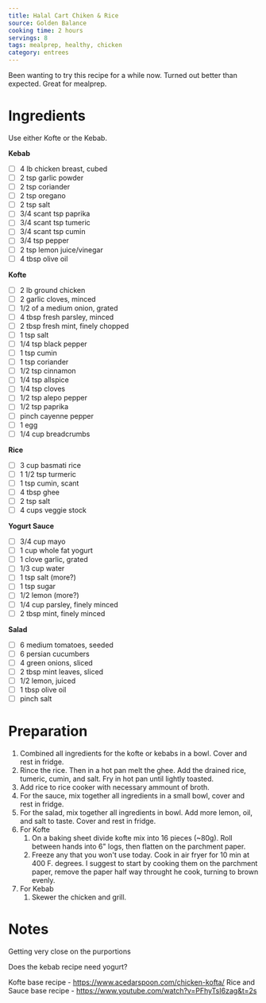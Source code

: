 ```yaml
---
title: Halal Cart Chiken & Rice
source: Golden Balance
cooking time: 2 hours
servings: 8
tags: mealprep, healthy, chicken
category: entrees
---
```


Been wanting to try this recipe for a while now. Turned out better than expected. Great for mealprep.

Ingredients
===========

Use either Kofte or the Kebab.

**Kebab**
* [ ] 4 lb chicken breast, cubed
* [ ] 2 tsp garlic powder
* [ ] 2 tsp coriander
* [ ] 2 tsp oregano
* [ ] 2 tsp salt
* [ ] 3/4 scant tsp paprika
* [ ] 3/4 scant tsp tumeric
* [ ] 3/4 scant tsp cumin
* [ ] 3/4 tsp pepper
* [ ] 2 tsp lemon juice/vinegar
* [ ] 4 tbsp olive oil

**Kofte**
* [ ] 2 lb ground chicken
* [ ] 2 garlic cloves, minced
* [ ] 1/2 of a medium onion, grated
* [ ] 4 tbsp fresh parsley, minced
* [ ] 2 tbsp fresh mint, finely chopped
* [ ] 1 tsp salt
* [ ] 1/4 tsp black pepper
* [ ] 1 tsp cumin
* [ ] 1 tsp coriander
* [ ] 1/2 tsp cinnamon
* [ ] 1/4 tsp allspice
* [ ] 1/4 tsp cloves
* [ ] 1/2 tsp alepo pepper
* [ ] 1/2 tsp paprika
* [ ] pinch cayenne pepper
* [ ] 1 egg
* [ ] 1/4 cup breadcrumbs

**Rice**
* [ ] 3 cup basmati rice
* [ ] 1 1/2 tsp turmeric
* [ ] 1 tsp cumin, scant
* [ ] 4 tbsp ghee
* [ ] 2 tsp salt
* [ ] 4 cups veggie stock

**Yogurt Sauce**
* [ ] 3/4 cup mayo
* [ ] 1 cup whole fat yogurt
* [ ] 1 clove garlic, grated 
* [ ] 1/3 cup water
* [ ] 1 tsp salt (more?)
* [ ] 1 tsp sugar
* [ ] 1/2 lemon (more?)
* [ ] 1/4 cup parsley, finely minced
* [ ] 2 tbsp mint, finely minced

**Salad**
* [ ] 6 medium tomatoes, seeded
* [ ] 6 persian cucumbers
* [ ] 4 green onions, sliced
* [ ] 2 tbsp mint leaves, sliced
* [ ] 1/2 lemon, juiced
* [ ] 1 tbsp olive oil
* [ ] pinch salt

Preparation
===========
1. Combined all ingredients for the kofte or kebabs in a bowl. Cover and rest in fridge.
2. Rince the rice. Then in a hot pan melt the ghee. Add the drained rice, tumeric, cumin, and salt. Fry in hot pan until lightly toasted.
3. Add rice to rice cooker with necessary ammount of broth.
4. For the sauce, mix together all ingredients in a small bowl, cover and rest in fridge.
5. For the salad, mix together all ingredients in bowl. Add more lemon, oil, and salt to taste. Cover and rest in fridge.
6. For Kofte
    1. On a baking sheet divide kofte mix into 16 pieces (~80g). Roll between hands into 6" logs, then flatten on the parchment paper. 
    2. Freeze any that you won't use today. Cook in air fryer for 10 min at 400 F. degrees. I suggest to start by cooking them on the parchment paper, remove the paper half way throught he cook, turning to brown evenly.
6. For Kebab
    1. Skewer the chicken and grill.

Notes
=====

Getting very close on the purportions

Does the kebab recipe need yogurt?

Kofte base recipe - https://www.acedarspoon.com/chicken-kofta/
Rice and Sauce base recipe - https://www.youtube.com/watch?v=PFhyTsI6zag&t=2s
